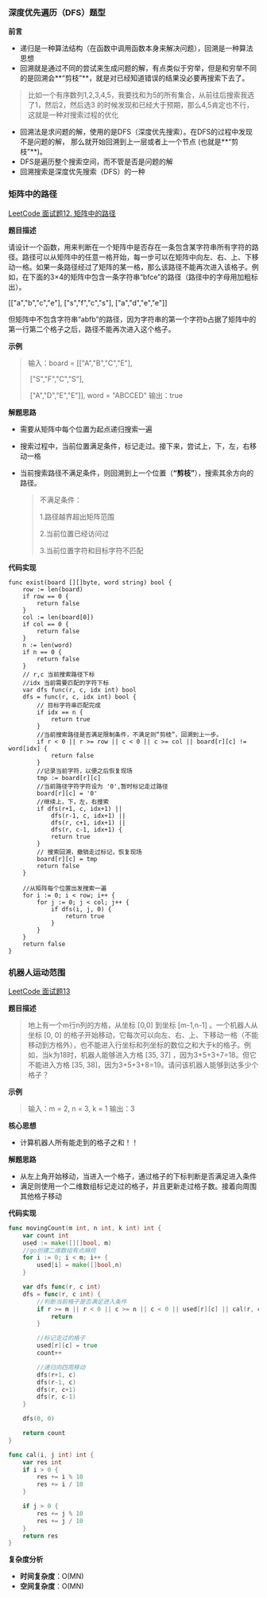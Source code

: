 ### 	深度优先遍历（DFS）题型

**前言**

* 递归是一种算法结构（在函数中调用函数本身来解决问题），回溯是一种算法思想
* 回溯就是通过不同的尝试来生成问题的解，有点类似于穷举，但是和穷举不同的是回溯会**“剪枝”**，就是对已经知道错误的结果没必要再搜索下去了。

> 比如一个有序数列1,2,3,4,5，我要找和为5的所有集合，从前往后搜索我选了1，然后2，然后选3 的时候发现和已经大于预期，那么4,5肯定也不行，这就是一种对搜索过程的优化

* 回溯法是求问题的解，使用的是DFS（深度优先搜索）。在DFS的过程中发现不是问题的解，
  那么就开始回溯到上一层或者上一个节点 (也就是**“剪枝”**)。
* DFS是遍历整个搜索空间，而不管是否是问题的解
* 回溯搜索是深度优先搜索（DFS）的一种





### 矩阵中的路径

[LeetCode 面试题12. 矩阵中的路径]( https://leetcode-cn.com/problems/ju-zhen-zhong-de-lu-jing-lcof/ )

**题目描述**

请设计一个函数，用来判断在一个矩阵中是否存在一条包含某字符串所有字符的路径。路径可以从矩阵中的任意一格开始，每一步可以在矩阵中向左、右、上、下移动一格。如果一条路径经过了矩阵的某一格，那么该路径不能再次进入该格子。例如，在下面的3×4的矩阵中包含一条字符串“bfce”的路径（路径中的字母用加粗标出）。

[["a","b","c","e"],
["s","f","c","s"],
["a","d","e","e"]]

但矩阵中不包含字符串“abfb”的路径，因为字符串的第一个字符b占据了矩阵中的第一行第二个格子之后，路径不能再次进入这个格子。

**示例**

> 输入：board = [["A","B","C","E"],
>
> ​                           ["S","F","C","S"],
>
> ​                            ["A","D","E","E"]], word = "ABCCED"
> 输出：true



**解题思路**

* 需要从矩阵中每个位置为起点递归搜索一遍

* 搜索过程中，当前位置满足条件，标记走过。接下来，尝试上，下，左，右移动一格

* 当前搜索路径不满足条件，则回溯到上一个位置（**“剪枝”**），搜索其余方向的路径。

  > 不满足条件：
  >
  > 1.路径越界超出矩阵范围
  >
  > 2.当前位置已经访问过
  >
  > 3.当前位置字符和目标字符不匹配



**代码实现**

```
func exist(board [][]byte, word string) bool {
	row := len(board)
	if row == 0 {
		return false
	}
	col := len(board[0])
	if col == 0 {
		return false
	}
	n := len(word)
	if n == 0 {
		return false
	}
	// r,c 当前搜索路径下标
	//idx 当前需要匹配的字符下标
	var dfs func(r, c, idx int) bool
	dfs = func(r, c, idx int) bool {
		// 目标字符串匹配完成
		if idx == n {
			return true
		}
		//当前搜索路径是否满足限制条件，不满足则“剪枝”，回溯到上一步。
		if r < 0 || r >= row || c < 0 || c >= col || board[r][c] != word[idx] {
			return false
		}
		//记录当前字符，以便之后恢复现场
		tmp := board[r][c]
		//当前路径字符字符设为 '0',暂时标记走过路径
		board[r][c] = '0'
		//继续上，下，左，右搜索
		if dfs(r+1, c, idx+1) ||
			dfs(r-1, c, idx+1) ||
			dfs(r, c+1, idx+1) ||
			dfs(r, c-1, idx+1) {
			return true
		}
		// 搜索回溯，撤销走过标记，恢复现场
		board[r][c] = tmp
		return false
	}

	//从矩阵每个位置出发搜索一遍
	for i := 0; i < row; i++ {
		for j := 0; j < col; j++ {
			if dfs(i, j, 0) {
				return true
			}
		}
	}
	return false
}

```

### 机器人运动范围

[LeetCode 面试题13]( https://leetcode-cn.com/problems/ji-qi-ren-de-yun-dong-fan-wei-lcof/ )

**题目描述**

> 地上有一个m行n列的方格，从坐标 [0,0] 到坐标 [m-1,n-1] 。一个机器人从坐标 [0, 0] 的格子开始移动，它每次可以向左、右、上、下移动一格（不能移动到方格外），也不能进入行坐标和列坐标的数位之和大于k的格子。例如，当k为18时，机器人能够进入方格 [35, 37] ，因为3+5+3+7=18。但它不能进入方格 [35, 38]，因为3+5+3+8=19。请问该机器人能够到达多少个格子？
>

**示例**

>
> 输入：m = 2, n = 3, k = 1
> 输出：3


**核心思想**

* 计算机器人所有能走到的格子之和！！

**解题思路**

* 从左上角开始移动，当进入一个格子，通过格子的下标判断是否满足进入条件
* 满足则使用一个二维数组标记走过的格子，并且更新走过格子数。接着向周围其他格子移动

**代码实现**

```go
func movingCount(m int, n int, k int) int {
	var count int
	used := make([][]bool, m)
	//go创建二维数组有点麻烦
	for i := 0; i < m; i++ {
		used[i] = make([]bool,n)
	}

	var dfs func(r, c int)
	dfs = func(r, c int) {
		//判断当前格子是否满足进入条件
		if r >= m || r < 0 || c >= n || c < 0 || used[r][c] || cal(r, c) > k {
			return
		}

		//标记走过的格子
		used[r][c] = true
		count++

		//递归向四周移动
		dfs(r+1, c)
		dfs(r-1, c)
		dfs(r, c+1)
		dfs(r, c-1)
	}

	dfs(0, 0)

	return count
}

func cal(i, j int) int {
	var res int
	if i > 0 {
		res += i % 10
		res += i / 10
	}

	if j > 0 {
		res += j % 10
		res += j / 10
	}
	return res
}

```

**复杂度分析**

* **时间复杂度**：O(MN)
* **空间复杂度**：O(MN)